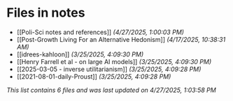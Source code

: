 # Files in notes  

- [[Poli-Sci notes and references]] *(4/27/2025, 1:00:03 PM)*  
- [[Post-Growth Living For an Alternative Hedonism]] *(4/17/2025, 10:38:31 AM)*  
- [[idrees-kahloon]] *(3/25/2025, 4:09:30 PM)*  
- [[Henry Farrell et al - on large AI models]] *(3/25/2025, 4:09:30 PM)*  
- [[2025-03-05 - inverse utilitarianism]] *(3/25/2025, 4:09:28 PM)*  
- [[2021-08-01-daily-Proust]] *(3/25/2025, 4:09:28 PM)*  

*This list contains 6 files and was last updated on 4/27/2025, 1:03:58 PM*